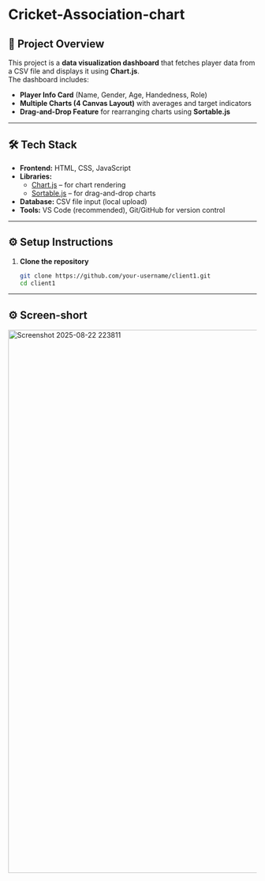 ﻿# Cricket-Association-chart

## 📌 Project Overview
This project is a **data visualization dashboard** that fetches player data from a CSV file and displays it using **Chart.js**.  
The dashboard includes:
- **Player Info Card** (Name, Gender, Age, Handedness, Role)  
- **Multiple Charts (4 Canvas Layout)** with averages and target indicators  
- **Drag-and-Drop Feature** for rearranging charts using **Sortable.js**

---

## 🛠 Tech Stack
- **Frontend:** HTML, CSS, JavaScript  
- **Libraries:** 
  - [Chart.js](https://www.chartjs.org/) – for chart rendering  
  - [Sortable.js](https://sortablejs.github.io/Sortable/) – for drag-and-drop charts  
- **Database:** CSV file input (local upload)  
- **Tools:** VS Code (recommended), Git/GitHub for version control  

---

## ⚙️ Setup Instructions

1. **Clone the repository**
   ```bash
   git clone https://github.com/your-username/client1.git
   cd client1

---

## ⚙️ Screen-short

<img width="1901" height="1099" alt="Screenshot 2025-08-22 223811" src="https://github.com/user-attachments/assets/eebbc967-dc4b-4302-8bf2-2510d5724f95" />


